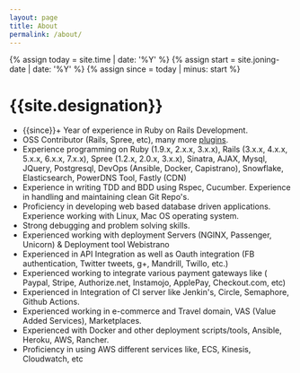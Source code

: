 ```yaml
---
layout: page
title: About
permalink: /about/
---
```


{% assign today = site.time | date: '%Y' %}
{% assign start = site.joning-date | date: '%Y'  %}
{% assign since = today | minus: start %}

# {{site.designation}}
* {{since}}+ Year of experience in Ruby on Rails Development.
* OSS Contributor (Rails, Spree, etc), many more <a href="https://github.com/vishalzambre?tab=repositories" target="_blank">plugins</a>.
* Experience programming on Ruby (1.9.x, 2.x.x, 3.x.x), Rails (3.x.x, 4.x.x, 5.x.x, 6.x.x, 7.x.x), Spree (1.2.x, 2.0.x, 3.x.x), Sinatra, AJAX, Mysql, JQuery, Postgresql, DevOps (Ansible, Docker, Capistrano), Snowflake, Elasticsearch, PowerDNS Tool, Fastly (CDN)
* Experience in writing TDD and BDD using Rspec, Cucumber. Experience in handling and maintaining clean Git Repo's.
* Proficiency in developing web based database driven applications. Experience working with Linux, Mac OS operating system.
* Strong debugging and problem solving skills.
* Experienced working with deployment Servers (NGINX, Passenger, Unicorn) & Deployment tool Webistrano
* Experienced in API Integration as well as Oauth integration (FB authentication, Twitter tweets, g+, Mandrill, Twillo, etc.)
* Experienced working to integrate various payment gateways like ( Paypal, Stripe, Authorize.net, Instamojo, ApplePay, Checkout.com, etc)
* Experienced in Integration of CI server like Jenkin's, Circle, Semaphore, Github Actions.
* Experienced working in e-commerce and Travel domain, VAS (Value Added Services), Marketplaces.
* Experienced with Docker and other deployment scripts/tools, Ansible, Heroku, AWS, Rancher.
* Proficiency in using AWS different services like, ECS, Kinesis, Cloudwatch, etc
